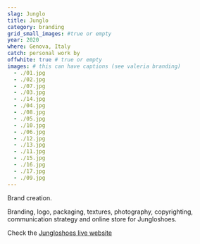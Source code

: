 ```yaml
---
slag: Junglo
title: Junglo
category: branding
grid_small_images: #true or empty
year: 2020
where: Genova, Italy
catch: personal work by
offwhite: true # true or empty
images: # this can have captions (see valeria branding)
  - ./01.jpg
  - ./02.jpg
  - ./07.jpg
  - ./03.jpg
  - ./14.jpg
  - ./04.jpg
  - ./08.jpg
  - ./05.jpg
  - ./10.jpg
  - ./06.jpg
  - ./12.jpg
  - ./13.jpg
  - ./11.jpg
  - ./15.jpg
  - ./16.jpg
  - ./17.jpg
  - ./09.jpg
---
```


Brand creation.

Branding, logo, packaging, textures, photography, copyrighting, communication strategy and online store for Jungloshoes.

Check the [Jungloshoes live website](https://junglo.shoes/?source=rokma.com)
